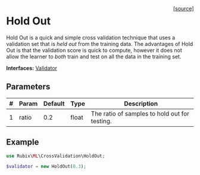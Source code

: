 <span style="float:right;"><a href="https://github.com/RubixML/ML/blob/master/src/CrossValidation/HoldOut.php">[source]</a></span>

# Hold Out
Hold Out is a quick and simple cross validation technique that uses a validation set that is *held out* from the training data. The advantages of Hold Out is that the validation score is quick to compute, however it does not allow the learner to *both* train and test on all the data in the training set.

**Interfaces:** [Validator](api.md#validator)

## Parameters
| # | Param | Default | Type | Description |
|---|---|---|---|---|
| 1 | ratio | 0.2 | float | The ratio of samples to hold out for testing. |

## Example
```php
use Rubix\ML\CrossValidation\HoldOut;

$validator = new HoldOut(0.3);
```
